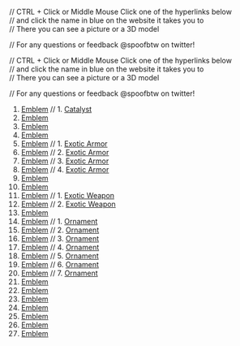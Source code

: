 // CTRL + Click or Middle Mouse Click one of the hyperlinks below    
// and click the name in blue on the website it takes you to   
// There you can see a picture or a 3D model 

// For any questions or feedback @spoofbtw on twitter!


// CTRL + Click or Middle Mouse Click one of the hyperlinks below    
// and click the name in blue on the website it takes you to   
// There you can see a picture or a 3D model 

// For any questions or feedback @spoofbtw on twitter!

1.	[Emblem](https://www.light.gg/db/compare/227400) // 1. [Catalyst](https://www.light.gg/db/compare/227425)
2.	[Emblem](https://www.light.gg/db/compare/227401)
3.	[Emblem](https://www.light.gg/db/compare/227402) 
4.	[Emblem](https://www.light.gg/db/compare/227403) 
5.	[Emblem](https://www.light.gg/db/compare/227404) // 1. [Exotic Armor](https://www.light.gg/db/compare/227111)
6.	[Emblem](https://www.light.gg/db/compare/227405) // 2. [Exotic Armor](https://www.light.gg/db/compare/227304)
7.	[Emblem](https://www.light.gg/db/compare/227406) // 3. [Exotic Armor](https://www.light.gg/db/compare/227893)
8.	[Emblem](https://www.light.gg/db/compare/227407) // 4. [Exotic Armor](https://www.light.gg/db/compare/228106)
9.	[Emblem](https://www.light.gg/db/compare/227408)
10.	[Emblem](https://www.light.gg/db/compare/227409)
11.	[Emblem](https://www.light.gg/db/compare/227413) // 1. [Exotic Weapon](https://www.light.gg/db/compare/227296)
12.	[Emblem](https://www.light.gg/db/compare/227414) // 2. [Exotic Weapon](https://www.light.gg/db/compare/228131)
13.	[Emblem](https://www.light.gg/db/compare/227415)
14.	[Emblem](https://www.light.gg/db/compare/227416) // 1. [Ornament](https://www.light.gg/db/compare/227100)
15.	[Emblem](https://www.light.gg/db/compare/227417) // 2. [Ornament](https://www.light.gg/db/compare/227143)
16.	[Emblem](https://www.light.gg/db/compare/227418) // 3. [Ornament](https://www.light.gg/db/compare/227385)
17.	[Emblem](https://www.light.gg/db/compare/227419) // 4. [Ornament](https://www.light.gg/db/compare/227411)
18.	[Emblem](https://www.light.gg/db/compare/227420) // 5. [Ornament](https://www.light.gg/db/compare/227440)
19.	[Emblem](https://www.light.gg/db/compare/227575) // 6. [Ornament](https://www.light.gg/db/compare/227472)
20.	[Emblem](https://www.light.gg/db/compare/227576) // 7. [Ornament](https://www.light.gg/db/compare/227533)
21.	[Emblem](https://www.light.gg/db/compare/227577)
22.	[Emblem](https://www.light.gg/db/compare/227578)
23.	[Emblem](https://www.light.gg/db/compare/227579)
24.	[Emblem](https://www.light.gg/db/compare/227580)
25.	[Emblem](https://www.light.gg/db/compare/227581)
26.	[Emblem](https://www.light.gg/db/compare/227582)
27.	[Emblem](https://www.light.gg/db/compare/227583)

